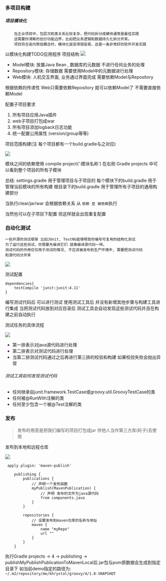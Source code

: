 ### 多项目构建

##### 项目模块化

        在企业项目中，包层次和类关系比较复杂，把代码拆分成模块通常是最佳实践
        这需要你清晰的划分功能边界，比如把业务逻辑和数据持久化拆分开来。
        项目符合高内聚低耦合时，模块化就变得很容易，这是一条非常好的软件开发实践
        
以模块化构建TODO应用程序
项目结构
![](http://ww2.sinaimg.cn/large/0060lm7Tly1fp6ovr6ozuj315s0iswfr.jpg)

* Model模块: 放置Java Bean , 数据库的元数据 不进行任何业务的处理
* Repository模块: 存储数据 需要使用Model中的元数据进行处理
* Web模块: 人机交互界面, 业务通过界面完成 需要依赖Model与Repository

根据依赖的传递性 Web只需要依赖Repository 就可以依赖Model了 不需要直接依赖Model

配置子项目要求
1. 所有项目应用Java插件
2. web子项目打包成war
3. 所有项目添加logback日志功能
4. 统一配置公用属性 (version/group等等)

项目范围构建(注 每个项目都有一个build.gradle与之对应)

![](http://ww1.sinaimg.cn/large/0060lm7Tly1fp6p3lsdtzj31a40lu75t.jpg)


模块之间的依赖使用 compile project(':模块名称')
在右侧 Gradle projects 中可以看到整个项目的所有子模块

总结: settings.gradle 用于管理项目与子项目的
每个模块下的build.gradle 用于管理当前模块的所有构建
根目录下的build.gradle 用于管理所有子项目的通用构建部分

当执行clear/jar/war 会根据依赖关系 从
`依赖 至 被依赖`执行 

当然也可以在子项目下配置 但这样就会出现重复配置

### 自动化测试

    一些开源的测试框架 比如JUnit, TestNG能够帮助你编写可复用的结构化测试
    为了运行这些测试，你需要先编译它们 就像编译源代码一样。
    测试代码的作用仅仅用于测试的情况, 不应该被发布到生产环境中, 需要把测试代码
    和源代码分开来
    
![](http://ww3.sinaimg.cn/large/0060lm7Tly1fpa45twopdj31g00pogog.jpg)

测试配置
```$xslt
dependencies{
    testCompile 'junit:junit:4.11'
}
``` 

编写测试代码后 可以进行测试
使用测试工具后 并没有新增其他步骤与构建工具进行集成
当把测试代码放到对应目录后 测试工具会自动发现这些测试代码并且在构建之前自动执行


测试任务的具体流程

![](http://ww2.sinaimg.cn/large/0060lm7Tly1fpa4ghlqnlj31c40nyq65.jpg)

* 第一排表示对java源代码进行处理
* 第二排表示对测试代码进行处理
* 当第二排测试代码通过之后再进行第三排的校验和构建 如果校验失败会抛出异常


###### 测试工具如何发现测试代码

* 任何继承自junit.framework.TestCase或groovy.util.GroovyTestCase的类
* 任何被@RunWith注解的类
* 任何至少包含一个被@Test注解的类


### 发布

> 发布的用意是把我们编写的项目打包成jar 供他人当作第三方库(轮子)去使用

发布到本地和远程仓库

![](http://ww3.sinaimg.cn/large/0060lm7Tly1fpa4uid708j31je0jmjuf.jpg)

```$xslt
 apply plugin: 'maven-publish'

    publishing {
        publications {
            // 声明一个发布函数
            myPublish(MavenPublication) {
                // 声明 发布的文件为java源代码
                from components.java
            }
        }

        repositories {
            // 设置发布到maven仓库的名称与地址
            maven {
                name "myRepo"
                url ""
            }
        }
    }

```
执行Gradle projects -> 4 -> publishing -> publishMyPublishPublicationToMavenLocal后
jar包与pom原数据会生成到指定目录下 如当前demo指定的路径为:
`~/.m2/repository/me/khrystal/groovy/4/1.0-SNAPSHOT`